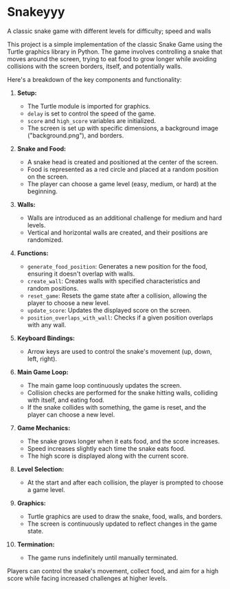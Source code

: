 # Snakeyyy
A classic snake game with different levels for difficulty; speed and walls

This project is a simple implementation of the classic Snake Game using the Turtle graphics library in Python. The game involves controlling a snake that moves around the screen, trying to eat food to grow longer while avoiding collisions with the screen borders, itself, and potentially walls.

Here's a breakdown of the key components and functionality:

1. **Setup:**
   - The Turtle module is imported for graphics.
   - `delay` is set to control the speed of the game.
   - `score` and `high_score` variables are initialized.
   - The screen is set up with specific dimensions, a background image ("background.png"), and borders.

2. **Snake and Food:**
   - A snake head is created and positioned at the center of the screen.
   - Food is represented as a red circle and placed at a random position on the screen.
   - The player can choose a game level (easy, medium, or hard) at the beginning.

3. **Walls:**
   - Walls are introduced as an additional challenge for medium and hard levels.
   - Vertical and horizontal walls are created, and their positions are randomized.

4. **Functions:**
   - `generate_food_position`: Generates a new position for the food, ensuring it doesn't overlap with walls.
   - `create_wall`: Creates walls with specified characteristics and random positions.
   - `reset_game`: Resets the game state after a collision, allowing the player to choose a new level.
   - `update_score`: Updates the displayed score on the screen.
   - `position_overlaps_with_wall`: Checks if a given position overlaps with any wall.

5. **Keyboard Bindings:**
   - Arrow keys are used to control the snake's movement (up, down, left, right).

6. **Main Game Loop:**
   - The main game loop continuously updates the screen.
   - Collision checks are performed for the snake hitting walls, colliding with itself, and eating food.
   - If the snake collides with something, the game is reset, and the player can choose a new level.

7. **Game Mechanics:**
   - The snake grows longer when it eats food, and the score increases.
   - Speed increases slightly each time the snake eats food.
   - The high score is displayed along with the current score.

8. **Level Selection:**
   - At the start and after each collision, the player is prompted to choose a game level.

9. **Graphics:**
   - Turtle graphics are used to draw the snake, food, walls, and borders.
   - The screen is continuously updated to reflect changes in the game state.

10. **Termination:**
    - The game runs indefinitely until manually terminated.

Players can control the snake's movement, collect food, and aim for a high score while facing increased challenges at higher levels.
